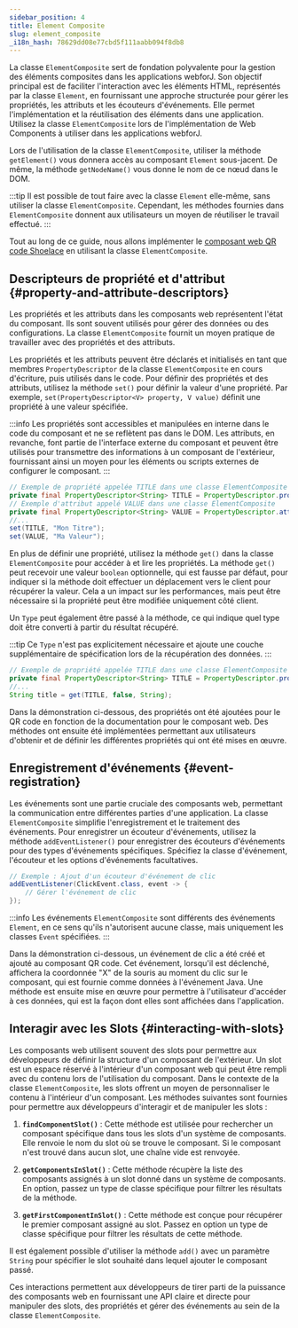 ```yaml
---
sidebar_position: 4
title: Element Composite
slug: element_composite
_i18n_hash: 78629dd08e77cbd5f111aabb094f8db8
---
```

<DocChip chip='since' label='23.06' />
<JavadocLink type="foundation" location="com/webforj/component/element/ElementComposite" top='true'/>

La classe `ElementComposite` sert de fondation polyvalente pour la gestion des éléments composites dans les applications webforJ. Son objectif principal est de faciliter l'interaction avec les éléments HTML, représentés par la classe `Element`, en fournissant une approche structurée pour gérer les propriétés, les attributs et les écouteurs d'événements. Elle permet l'implémentation et la réutilisation des éléments dans une application. Utilisez la classe `ElementComposite` lors de l'implémentation de Web Components à utiliser dans les applications webforJ.

Lors de l'utilisation de la classe `ElementComposite`, utiliser la méthode `getElement()` vous donnera accès au composant `Element` sous-jacent. De même, la méthode `getNodeName()` vous donne le nom de ce nœud dans le DOM.

:::tip
Il est possible de tout faire avec la classe `Element` elle-même, sans utiliser la classe `ElementComposite`. Cependant, les méthodes fournies dans `ElementComposite` donnent aux utilisateurs un moyen de réutiliser le travail effectué.
:::

Tout au long de ce guide, nous allons implémenter le [composant web QR code Shoelace](https://shoelace.style/components/qr-code) en utilisant la classe `ElementComposite`.

<ComponentDemo 
path='/webforj/qrdemo?' 
javaE='https://raw.githubusercontent.com/webforj/webforj-documentation/refs/heads/main/src/main/java/com/webforj/samples/views/elementcomposite/QRDemoView.java'
height='175px'
/>

## Descripteurs de propriété et d'attribut {#property-and-attribute-descriptors}

Les propriétés et les attributs dans les composants web représentent l'état du composant. Ils sont souvent utilisés pour gérer des données ou des configurations. La classe `ElementComposite` fournit un moyen pratique de travailler avec des propriétés et des attributs.

Les propriétés et les attributs peuvent être déclarés et initialisés en tant que membres `PropertyDescriptor` de la classe `ElementComposite` en cours d'écriture, puis utilisés dans le code. Pour définir des propriétés et des attributs, utilisez la méthode `set()` pour définir la valeur d'une propriété. Par exemple, `set(PropertyDescriptor<V> property, V value)` définit une propriété à une valeur spécifiée.

:::info
Les propriétés sont accessibles et manipulées en interne dans le code du composant et ne se reflètent pas dans le DOM. Les attributs, en revanche, font partie de l'interface externe du composant et peuvent être utilisés pour transmettre des informations à un composant de l'extérieur, fournissant ainsi un moyen pour les éléments ou scripts externes de configurer le composant.
:::

```java
// Exemple de propriété appelée TITLE dans une classe ElementComposite
private final PropertyDescriptor<String> TITLE = PropertyDescriptor.property("title", "");
// Exemple d'attribut appelé VALUE dans une classe ElementComposite
private final PropertyDescriptor<String> VALUE = PropertyDescriptor.attribute("value", "");
//...
set(TITLE, "Mon Titre");
set(VALUE, "Ma Valeur");
```

En plus de définir une propriété, utilisez la méthode `get()` dans la classe `ElementComposite` pour accéder à et lire les propriétés. La méthode `get()` peut recevoir une valeur `boolean` optionnelle, qui est fausse par défaut, pour indiquer si la méthode doit effectuer un déplacement vers le client pour récupérer la valeur. Cela a un impact sur les performances, mais peut être nécessaire si la propriété peut être modifiée uniquement côté client.

Un `Type` peut également être passé à la méthode, ce qui indique quel type doit être converti à partir du résultat récupéré.

:::tip
Ce `Type` n'est pas explicitement nécessaire et ajoute une couche supplémentaire de spécification lors de la récupération des données.
:::

```java
// Exemple de propriété appelée TITLE dans une classe ElementComposite
private final PropertyDescriptor<String> TITLE = PropertyDescriptor.property("title", "");
//...
String title = get(TITLE, false, String);
```

Dans la démonstration ci-dessous, des propriétés ont été ajoutées pour le QR code en fonction de la documentation pour le composant web. Des méthodes ont ensuite été implémentées permettant aux utilisateurs d'obtenir et de définir les différentes propriétés qui ont été mises en œuvre.

<ComponentDemo 
path='/webforj/qrproperties?' 
javaE='https://raw.githubusercontent.com/webforj/webforj-documentation/refs/heads/main/src/main/java/com/webforj/samples/views/elementcomposite/QRPropertiesView.java'
height='250px'
/>

## Enregistrement d'événements {#event-registration}

Les événements sont une partie cruciale des composants web, permettant la communication entre différentes parties d'une application. La classe `ElementComposite` simplifie l'enregistrement et le traitement des événements. Pour enregistrer un écouteur d'événements, utilisez la méthode `addEventListener()` pour enregistrer des écouteurs d'événements pour des types d'événements spécifiques. Spécifiez la classe d'événement, l'écouteur et les options d'événements facultatives.

```java
// Exemple : Ajout d'un écouteur d'événement de clic
addEventListener(ClickEvent.class, event -> {
    // Gérer l'événement de clic
});
```

:::info
Les événements `ElementComposite` sont différents des événements `Element`, en ce sens qu'ils n'autorisent aucune classe, mais uniquement les classes `Event` spécifiées.
:::

Dans la démonstration ci-dessous, un événement de clic a été créé et ajouté au composant QR code. Cet événement, lorsqu'il est déclenché, affichera la coordonnée "X" de la souris au moment du clic sur le composant, qui est fournie comme données à l'événement Java. Une méthode est ensuite mise en œuvre pour permettre à l'utilisateur d'accéder à ces données, qui est la façon dont elles sont affichées dans l'application.
<ComponentDemo 
path='/webforj/qrevent?' 
javaE='https://raw.githubusercontent.com/webforj/webforj-documentation/refs/heads/main/src/main/java/com/webforj/samples/views/elementcomposite/QREventView.java'
height='300px'
/>

## Interagir avec les Slots {#interacting-with-slots}

Les composants web utilisent souvent des slots pour permettre aux développeurs de définir la structure d'un composant de l'extérieur. Un slot est un espace réservé à l'intérieur d'un composant web qui peut être rempli avec du contenu lors de l'utilisation du composant. Dans le contexte de la classe `ElementComposite`, les slots offrent un moyen de personnaliser le contenu à l'intérieur d'un composant. Les méthodes suivantes sont fournies pour permettre aux développeurs d'interagir et de manipuler les slots :

1. **`findComponentSlot()`** : Cette méthode est utilisée pour rechercher un composant spécifique dans tous les slots d'un système de composants. Elle renvoie le nom du slot où se trouve le composant. Si le composant n'est trouvé dans aucun slot, une chaîne vide est renvoyée.

2. **`getComponentsInSlot()`** : Cette méthode récupère la liste des composants assignés à un slot donné dans un système de composants. En option, passez un type de classe spécifique pour filtrer les résultats de la méthode.

3. **`getFirstComponentInSlot()`** : Cette méthode est conçue pour récupérer le premier composant assigné au slot. Passez en option un type de classe spécifique pour filtrer les résultats de cette méthode.

Il est également possible d'utiliser la méthode `add()` avec un paramètre `String` pour spécifier le slot souhaité dans lequel ajouter le composant passé.

Ces interactions permettent aux développeurs de tirer parti de la puissance des composants web en fournissant une API claire et directe pour manipuler des slots, des propriétés et gérer des événements au sein de la classe `ElementComposite`.
